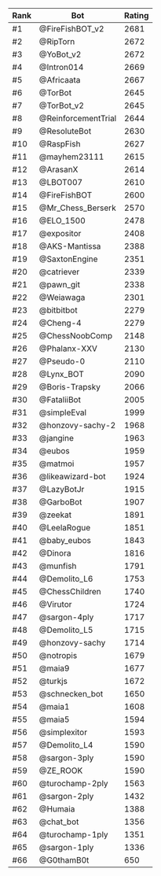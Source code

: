 Rank|Bot|Rating
---|---|---
#1|@FireFishBOT_v2|2681
#2|@RipTorn|2672
#3|@YoBot_v2|2672
#4|@Intron014|2669
#5|@Africaata|2667
#6|@TorBot|2645
#7|@TorBot_v2|2645
#8|@ReinforcementTrial|2644
#9|@ResoluteBot|2630
#10|@RaspFish|2627
#11|@mayhem23111|2615
#12|@ArasanX|2614
#13|@LBOT007|2610
#14|@FireFishBOT|2600
#15|@Mr_Chess_Berserk|2570
#16|@ELO_1500|2478
#17|@expositor|2408
#18|@AKS-Mantissa|2388
#19|@SaxtonEngine|2351
#20|@catriever|2339
#21|@pawn_git|2338
#22|@Weiawaga|2301
#23|@bitbitbot|2279
#24|@Cheng-4|2279
#25|@ChessNoobComp|2148
#26|@Phalanx-XXV|2130
#27|@Pseudo-0|2110
#28|@Lynx_BOT|2090
#29|@Boris-Trapsky|2066
#30|@FataliiBot|2005
#31|@simpleEval|1999
#32|@honzovy-sachy-2|1968
#33|@jangine|1963
#34|@eubos|1959
#35|@matmoi|1957
#36|@likeawizard-bot|1924
#37|@LazyBotJr|1915
#38|@GarboBot|1907
#39|@zeekat|1891
#40|@LeelaRogue|1851
#41|@baby_eubos|1843
#42|@Dinora|1816
#43|@munfish|1791
#44|@Demolito_L6|1753
#45|@ChessChildren|1740
#46|@Virutor|1724
#47|@sargon-4ply|1717
#48|@Demolito_L5|1715
#49|@honzovy-sachy|1714
#50|@notropis|1679
#51|@maia9|1677
#52|@turkjs|1672
#53|@schnecken_bot|1650
#54|@maia1|1608
#55|@maia5|1594
#56|@simplexitor|1593
#57|@Demolito_L4|1590
#58|@sargon-3ply|1590
#59|@ZE_ROOK|1590
#60|@turochamp-2ply|1563
#61|@sargon-2ply|1432
#62|@Humaia|1388
#63|@chat_bot|1356
#64|@turochamp-1ply|1351
#65|@sargon-1ply|1336
#66|@G0thamB0t|650
